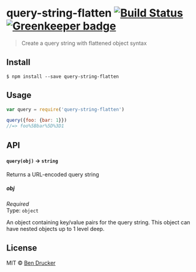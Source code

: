# query-string-flatten [![Build Status](https://travis-ci.org/bendrucker/query-string-flatten.svg?branch=master)](https://travis-ci.org/bendrucker/query-string-flatten) [![Greenkeeper badge](https://badges.greenkeeper.io/bendrucker/query-string-flatten.svg)](https://greenkeeper.io/)

> Create a query string with flattened object syntax


## Install

```
$ npm install --save query-string-flatten
```


## Usage

```js
var query = require('query-string-flatten')

query({foo: {bar: 1}})
//=> foo%5Bbar%5D%3D1
```

## API

#### `query(obj)` -> `string`

Returns a URL-encoded query string

##### obj

*Required*  
Type: `object`

An object containing key/value pairs for the query string. This object can have nested objects up to 1 level deep.


## License

MIT © [Ben Drucker](http://bendrucker.me)

